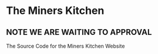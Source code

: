 # The Miners Kitchen

## NOTE WE ARE WAITING TO APPROVAL

The Source Code for the Miners Kitchen Website
